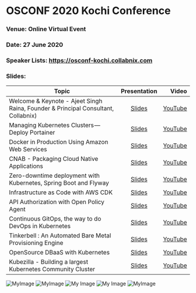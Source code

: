 
# OSCONF 2020 Kochi Conference

### Venue: Online Virtual Event
### Date: 27 June 2020
### Speaker Lists:  https://osconf-kochi.collabnix.com


### Slides:


| Topic                                                                             |                                                        Presentation                                                        |                                                          Video |
| --------------------------------------------------------------------------------- | :------------------------------------------------------------------------------------------------------------------------: | -------------------------------------------------------------: |
| Welcome & Keynote - Ajeet Singh Raina, Founder & Principal Consultant, Collabnix) |                                                         [Slides]()                                                         | [YouTube](https://www.youtube.com/watch?v=FCowKouwCE0&t=8473s) |
| Managing Kubernetes Clusters — Deploy Portainer                                   |                                                         [Slides]()                                                         |   [YouTube](https://www.youtube.com/watch?v=N37D3M1QPhs&t=22s) |
| Docker in Production Using Amazon Web Services                                    |                                                         [Slides]()                                                         |  [YouTube](https://www.youtube.com/watch?v=CZ8CT9jQqOU&t=397s) |
| CNAB - Packaging Cloud Native Applications                                        |                                                         [Slides]()                                                         |  [YouTube](https://www.youtube.com/watch?v=9qUorFep2Ds&t=193s) |
| Zero-downtime deployment with Kubernetes, Spring Boot and Flyway                  | [Slides](https://www.slideshare.net/nfrankel/osconf-koshi-zero-downtime-deployment-with-kubernetes-flyway-and-spring-boot) | [YouTube](https://www.youtube.com/watch?v=jzjW9mwPF0A&t=1344s) |
| Infrastructure as Code with AWS CDK                                               |                                                         [Slides]()                                                         |  [YouTube](https://www.youtube.com/watch?v=rqAcHoKowI0&t=338s) |
| API Authorization with Open Policy Agent                                          | [Slides](https://github.com/collabnix/osconf/blob/master/images/kochi/slides/api-authorization-with-open-policy-agent.pdf) |  [YouTube](https://www.youtube.com/watch?v=LvJp4Hz0wZM&t=133s) |
| Continuous GitOps, the way to do DevOps in Kubernetes                             |                                                         [Slides]()                                                         |   [YouTube](https://www.youtube.com/watch?v=FM3M_vjEQAM&t=24s) |
| Tinkerbell : An Automated Bare Metal Provisioning Engine                          |                                                         [Slides]()                                                         |    [YouTube](https://www.youtube.com/watch?v=Kibls6914Uk&t=2s) |
| OpenSource DBaaS with Kubernetes                                                  |                                                         [Slides]()                                                         |   [YouTube](https://www.youtube.com/watch?v=QBxUuLWjiVo&t=32s) |
| Kubezilla - Building a largest Kubernetes Community Cluster                       |                                                         [Slides]()                                                         |   [YouTube](https://www.youtube.com/watch?v=z1BC5almuCo&t=13s) |


![MyImage](https://github.com/collabnix/osconf/blob/master/images/kochi/Screen%20Shot%202020-06-27%20at%203.22.16%20PM.png)
![MyImage](https://github.com/collabnix/osconf/blob/master/images/kochi/Screen%20Shot%202020-06-27%20at%201.07.27%20PM.png)
![My Image](https://github.com/collabnix/osconf/blob/master/images/kochi/Screen%20Shot%202020-06-27%20at%201.35.29%20PM.png)
![My Image](https://github.com/collabnix/osconf/blob/master/images/kochi/Screen%20Shot%202020-06-27%20at%2011.06.23%20AM.png)
![MyImage](https://github.com/collabnix/osconf/blob/master/images/kochi/Screen%20Shot%202020-06-27%20at%203.25.51%20PM.png)
